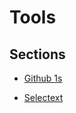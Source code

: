 # Tools

## Sections

- [Github 1s](https://github.com/GuillaumeFalourd/developers-tips/tree/master/tips/tools/github1s)

- [Selectext](https://github.com/GuillaumeFalourd/developers-tips/tree/master/tips/tools/selectext)
